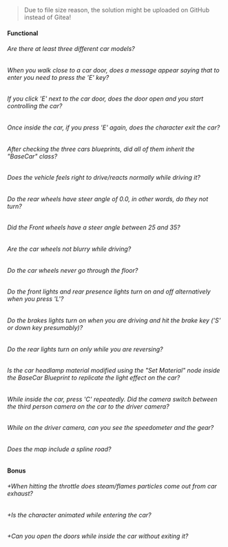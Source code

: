 > Due to file size reason, the solution might be uploaded on GitHub instead of Gitea!

#### Functional

###### Are there at least three different car models?

###### When you walk close to a car door, does a message appear saying that to enter you need to press the 'E' key?

###### If you click 'E' next to the car door, does the door open and you start controlling the car?

###### Once inside the car, if you press 'E' again, does the character exit the car?

###### After checking the three cars blueprints, did all of them inherit the "BaseCar" class?

###### Does the vehicle feels right to drive/reacts normally while driving it?

###### Do the rear wheels have steer angle of 0.0, in other words, do they not turn?

###### Did the Front wheels have a steer angle between 25 and 35?

###### Are the car wheels not blurry while driving?

###### Do the car wheels never go through the floor?

###### Do the front lights and rear presence lights turn on and off alternatively when you press 'L'?

###### Do the brakes lights turn on when you are driving and hit the brake key ('S' or down key presumably)?

###### Do the rear lights turn on only while you are reversing?

###### Is the car headlamp material modified using the "Set Material" node inside the BaseCar Blueprint to replicate the light effect on the car?

###### While inside the car, press 'C' repeatedly. Did the camera switch between the third person camera on the car to the driver camera?

###### While on the driver camera, can you see the speedometer and the gear?

###### Does the map include a spline road?

#### Bonus

###### +When hitting the throttle does steam/flames particles come out from car exhaust?

###### +Is the character animated while entering the car?

###### +Can you open the doors while inside the car without exiting it?
